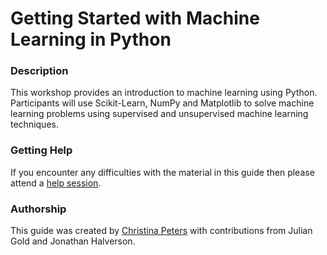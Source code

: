 # Getting Started with Machine Learning in Python

### Description

This workshop provides an introduction to machine learning using Python. Participants will use Scikit-Learn, NumPy and Matplotlib to solve machine learning problems using supervised and unsupervised machine learning techniques.

### Getting Help

If you encounter any difficulties with the material in this guide then please attend a <a href="https://researchcomputing.princeton.edu/education/help-sessions">help session</a>.

### Authorship

This guide was created by [Christina Peters](https://catalog.saintmarys.edu/faculty/) with contributions from Julian Gold and Jonathan Halverson.
